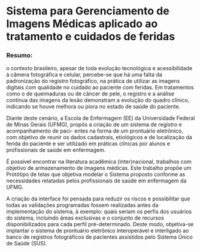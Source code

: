 # Sistema para Gerenciamento de Imagens Médicas aplicado ao tratamento e cuidados de feridas

### Resumo:

o contexto brasileiro, apesar de toda evolução tecnológica e acessibilidade à câmera
fotográfica e celular, percebe-se que há uma falta da padronização do registro fotográfico,
na prática de utilizar as imagens digitais com qualidade no cuidado ao paciente com
feridas. Em tratamentos como o de queimaduras ou de câncer de pele, o registro e a
análise contínua das imagens da lesão demonstram a evolução do quadro clínico, indicando
se houve melhora ou piora no estado de saúde do paciente.

Diante deste cenário, a Escola de Enfermagem (EE) da Universidade Federal de Minas
Gerais (UFMG), propôs a criação de um sistema de registro e acompanhamento de paci-
entes na forma de um prontuário eletrônico, com objetivo de reunir os dados cadastrais,
etiológicos e de localização da ferida do paciente e ser utilizado em práticas clínicas por
alunos e profissionais de saúde em enfermagem.

É possível encontrar na literatura acadêmica (inter)nacional, trabalhos com objetivo
de armazenamento de imagens médicas. Este trabalho propõe um Protótipo de telas que
objetiva modelar o Sistema proposto conforme as necessidades relatadas pelos profissionais
de saúde em enfermagem da UFMG.

A criação da interface foi pensada para reduzir os riscos e possibilitar que todas as
validações programadas fossem realizadas antes da implementação do sistema, à exemplo:
quais seriam os perfis dos usuários do sistema, incluindo áreas exclusivas e o conjunto de
recursos disponibilizados para cada perfil pré-determinado.
Deste modo, objetiva-se implantar o sistema de prontuário eletrônico interoperável e
interligado ao banco de registros fotográficos de pacientes assistidos pelo Sistema Único
de Saúde (SUS).
